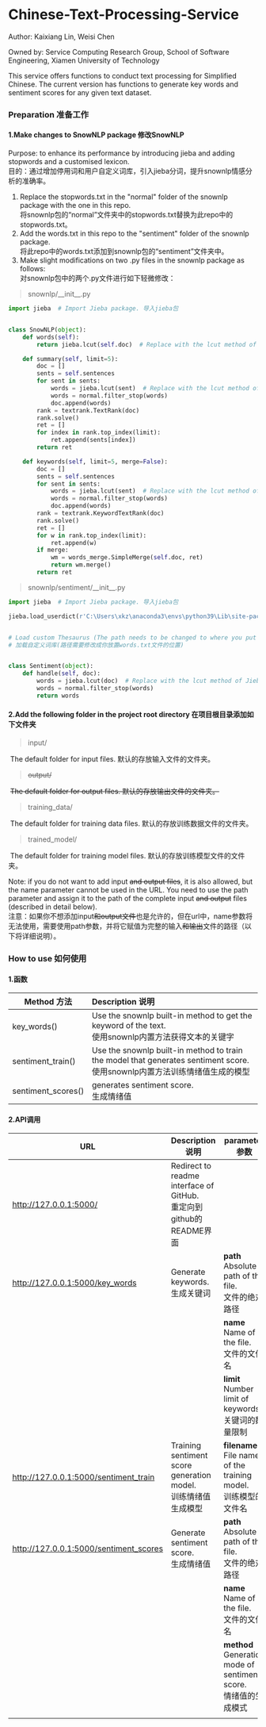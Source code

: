 # Chinese-Text-Processing-Service

Author: Kaixiang Lin, Weisi Chen

Owned by: Service Computing Research Group, School of Software Engineering, Xiamen University of Technology

This service offers functions to conduct text processing for Simplified Chinese. The current version has functions to
generate key words and sentiment scores for any given text dataset.

### Preparation 准备工作

#### 1.Make changes to SnowNLP package 修改SnowNLP

Purpose: to enhance its performance by introducing jieba and adding stopwords and a customised lexicon.  
目的：通过增加停用词和用户自定义词库，引入jieba分词，提升snownlp情感分析的准确率。

1. Replace the stopwords.txt in the "normal" folder of the snownlp package with the one in this repo.  
   将snownlp包的“normal”文件夹中的stopwords.txt替换为此repo中的stopwords.txt。
2. Add the words.txt in this repo to the "sentiment" folder of the snownlp package.   
   将此repo中的words.txt添加到snownlp包的“sentiment”文件夹中。
3. Make slight modifications on two .py files in the snownlp package as follows:  
   对snownlp包中的两个.py文件进行如下轻微修改：

> snownlp/\_\_init\_\_.py

```python
import jieba  # Import Jieba package. 导入jieba包


class SnowNLP(object):
    def words(self):
        return jieba.lcut(self.doc)  # Replace with the lcut method of Jieba. 替换为jieba的lcut方法

    def summary(self, limit=5):
        doc = []
        sents = self.sentences
        for sent in sents:
            words = jieba.lcut(sent)  # Replace with the lcut method of Jieba. 替换为jieba的lcut方法
            words = normal.filter_stop(words)
            doc.append(words)
        rank = textrank.TextRank(doc)
        rank.solve()
        ret = []
        for index in rank.top_index(limit):
            ret.append(sents[index])
        return ret

    def keywords(self, limit=5, merge=False):
        doc = []
        sents = self.sentences
        for sent in sents:
            words = jieba.lcut(sent)  # Replace with the lcut method of Jieba. 替换为jieba的lcut方法
            words = normal.filter_stop(words)
            doc.append(words)
        rank = textrank.KeywordTextRank(doc)
        rank.solve()
        ret = []
        for w in rank.top_index(limit):
            ret.append(w)
        if merge:
            wm = words_merge.SimpleMerge(self.doc, ret)
            return wm.merge()
        return ret
```

> snownlp/sentiment/\_\_init\_\_.py

```python
import jieba  # Import Jieba package. 导入jieba包

jieba.load_userdict(r'C:\Users\xkz\anaconda3\envs\python39\Lib\site-packages\snownlp\sentiment\words.txt')


# Load custom Thesaurus (The path needs to be changed to where you put the words.txt file).
# 加载自定义词库(路径需要修改成你放置words.txt文件的位置)


class Sentiment(object):
    def handle(self, doc):
        words = jieba.lcut(doc)  # Replace with the lcut method of Jieba. 替换为jieba的lcut方法
        words = normal.filter_stop(words)
        return words
```

#### 2.Add the following folder in the project root directory 在项目根目录添加如下文件夹

> input/

​	 The default folder for input files. 默认的存放输入文件的文件夹。

> ~~output/~~

​	~~The default folder for output files.  默认的存放输出文件的文件夹。~~

> training_data/

​	The default folder for training data files.  默认的存放训练数据文件的文件夹。

> trained_model/

​	The default folder for training model files.  默认的存放训练模型文件的文件夹。

Note: if you do not want to add input ~~and output files~~, it is also allowed, but the name parameter cannot be used in
the URL. You need to use the path parameter and assign it to the path of the complete input ~~and output~~
files (described in detail below).   
注意：如果你不想添加input~~和output文件~~也是允许的，但在url中，name参数将无法使用，需要使用path参数，并将它赋值为完整的输入~~和输出~~文件的路径（以下将详细说明）。

###  How to use 如何使用

#### 1.函数

| Method 方法        | Description 说明                                             |
| ------------------ | :----------------------------------------------------------- |
| key_words()        | Use the snownlp built-in method to get the keyword of the text.<br>使用snownlp内置方法获得文本的关键字 |
| sentiment_train()  | Use the snownlp built-in method to train the model that generates sentiment score.<br>使用snownlp内置方法训练情绪值生成的模型 |
| sentiment_scores() | generates sentiment score.<br>生成情绪值                     |

#### 2.API调用

| URL                                    | Description 说明                                             | parameter 参数                                               |
| -------------------------------------- | ------------------------------------------------------------ | ------------------------------------------------------------ |
| http://127.0.0.1:5000/                 | Redirect to readme interface of GitHub.<br>重定向到github的README界面 |                                                              |
| http://127.0.0.1:5000/key_words        | Generate keywords.<br>生成关键词                             | **path**<br>Absolute path of the file.<br>文件的绝对路径     |
|                                        |                                                              | **name**<br/>Name of the file.<br/>文件的文件名              |
|                                        |                                                              | **limit**<br/>Number limit of keywords.<br/>关键词的数量限制 |
| http://127.0.0.1:5000/sentiment_train  | Training sentiment score generation model.<br/>训练情绪值生成模型 | **filename**<br/>File name of the training model.<br/>训练模型的文件名 |
| http://127.0.0.1:5000/sentiment_scores | Generate sentiment score.<br/>生成情绪值                     | **path**<br>Absolute path of the file.<br>文件的绝对路径     |
|                                        |                                                              | **name**<br/>Name of the file.<br/>文件的文件名              |
|                                        |                                                              | **method**<br/>Generation mode of sentiment score.<br/>情绪值的生成模式 |
|                                        |                                                              |                                                              |

